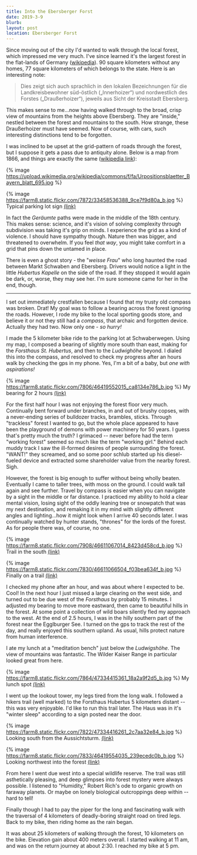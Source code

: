 ```yaml
---
title: Into the Ebersberger Forst
date: 2019-3-9
blurb: 
layout: post
location: Ebersberger Forst
---
```


Since moving out of the city I'd wanted to walk through the local
forest, which impressed me very much. I've since learned it's the
largest forest in the flat-lands of Germany ([wikipedia](https://de.wikipedia.org/wiki/Ebersberger_Forst)). 90 square kilometers without any homes, 77 square kilometers of
which belongs to the state. Here is an interesting note:

> Dies zeigt sich auch sprachlich in den lokalen Bezeichnungen für die
> Landkreisbewohner süd-östlich („Innerhoizer“) und nordwestlich des
> Forstes („Draußerhoizer“), jeweils aus Sicht der Kreisstadt Ebersberg.

This makes sense to me...now having walked through to the broad, crisp view
of mountains from the heights above Ebersberg. They are "inside," nestled between
the forest and mountains to the south. How strange, these Draußerhoizer must
have seemed. Now of course, with cars, such interesting distinctions tend
to be forgotten.

I was inclined to be upset at the grid-pattern of roads through the forest,
but I suppose it gets a pass due to antiquity alone. Below is a map from
1866, and things are exactly the same ([wikipedia link](https://de.wikipedia.org/wiki/Ebersberger_Forst#/media/File:Urpositionsblaetter_Bayern_blatt_695.jpg)):

{% image https://upload.wikimedia.org/wikipedia/commons/f/fa/Urpositionsblaetter_Bayern_blatt_695.jpg %}

{% image https://farm8.static.flickr.com/7872/33458536388_9ce7f9d80a_b.jpg %}
Typical parking lot sign
<a href='https://www.flickr.com/photos/55338612@N00/33458536388'>(link)</a>

In fact the *Geräumte* paths were made in the middle of the 18th century.
This makes sense: science, and it's vision of solving complexity through subdivision
was taking it's grip on minds. I experience the grid as a kind of violence.
I should have sympathy though. Nature then was bigger, and threatened to overwhelm.
If you feel *that way*, you might take comfort in a grid that pins down the untamed
in place.

There is even a ghost story - the "*weisse Frau*" who long haunted the road between
Markt Schwaben and Ebersberg. Drivers would notice a light in the little
*Hubertus Kapelle* on the side of the road. If they stopped it would again be
dark, or, worse, they may see her. I'm sure someone came for her in the end, though.

----

I set out immediately crestfallen because I found that my trusty old compass was broken.
Drat! My goal was to follow a bearing across the forest ignoring the roads. However,
I rode my bike to the local sporting goods store, and believe it or not they still had
a *compass*, that archaic and forgotten device. Actually they had two. Now only one -
*so hurry!*

I made the 5 kilometer bike ride to the parking lot at Schwaberwegen. Using my map,
I composed a bearing of slightly more south than east, making for the *Forsthaus
St. Hubertus*, and then to the *Ludwighöhe* beyond. I dialed this into the compass,
and resolved to check my progress after an hours walk by checking the gps in my
phone. Yes, I'm a bit of a baby, but *one with aspirations!*

{% image https://farm8.static.flickr.com/7806/46419552015_ca8134e786_b.jpg %}
My bearing for 2 hours
<a href='https://www.flickr.com/photos/55338612@N00/46419552015'>(link)</a>

For the first half hour I was not enjoying the forest floor very much. Continually
bent forward under branches, in and out of brushy copses, with a never-ending
series of bulldozer tracks, brambles, sticks. Through "trackless" forest I wanted
to go, but the whole place appeared to have been the playground of demons with
power machinery for 50 years. I guess that's pretty much the truth? I grimaced --
never before had the term "working forest" seemed so much like the term "working girl."
Behind each muddy track I saw the ill-formed desires of people surrounding the
forest. "WANT!" they screamed, and so some poor schlub started up his diesel-fueled
device and extracted some shareholder value from the nearby forest. Sigh.

However, the forest is big enough to suffer without being wholly beaten.
Eventually I came to taller trees, with moss on the ground. I could walk tall again and
see further. Travel by compass is easier when you can navigate by a sight in the
middle or far distance. I practiced my ability to hold a clear mental vision,
losing sight of the oddly leaning tree or snowpatch that was my next destination,
and remaking it in my mind with slightly different angles and lighting...how it
might look when I arrive 40 seconds later. I was continually watched by hunter
stands, "thrones" for the lords of the forest. As for people there was, of course,
no one.

{% image https://farm8.static.flickr.com/7908/46611067014_8423d458cd_b.jpg %}
Trail in the south
<a href='https://www.flickr.com/photos/55338612@N00/46611067014'>(link)</a>


{% image https://farm8.static.flickr.com/7830/46611066504_f03bea634f_b.jpg %}
Finally on a trail
<a href='https://www.flickr.com/photos/55338612@N00/46611066504'>(link)</a>

I checked my phone after an hour, and was about where I expected to be. Cool! In the next
hour I just missed a large clearing on the west side, and turned out to be due west
of the *Forsthaus* by probably 15 minutes. I adjusted my bearing to move more eastward,
then came to beautiful hills in the forest. At some point a collection of wild boars
silently fled my approach to the west. At the end of 2.5 hours, I was in the hilly
southern part of the forest near the Egglburger See. I turned on the gps to track
the rest of the day, and really enjoyed this southern upland. As usual, hills protect
nature from human interference.

I ate my lunch at a "meditation bench" just below the *Ludwigshöhe*. The view of mountains
was fantastic. The Wilder Kaiser Range in particular looked great from here.

{% image https://farm8.static.flickr.com/7864/47334415361_18a2a9f2d5_b.jpg %}
My lunch spot
<a href='https://www.flickr.com/photos/55338612@N00/47334415361'>(link)</a>

I went up the lookout tower, my legs tired from the long walk. I followed a hikers trail
(well marked) to the Forsthaus Hubertus 5 kilometers distant -- this was very enjoyable.
I'd like to run this trail later. The Haus was in it's "winter sleep" according to a sign
posted near the door.

{% image https://farm8.static.flickr.com/7822/47334416261_2c7aa32e84_b.jpg %}
Looking south from the Aussichtsturm.
<a href='https://www.flickr.com/photos/55338612@N00/47334416261'>(link)</a>

{% image https://farm8.static.flickr.com/7833/46419554035_239ecedc0b_b.jpg %}
Looking northwest into the forest
<a href='https://www.flickr.com/photos/55338612@N00/46419554035'>(link)</a>

From here I went due west into a special wildlife reserve. The trail was still asthetically
pleasing, and deep glimpses into forest mystery were always possible. I listened to
"Humidity," Robert Rich's ode to organic growth on faraway planets. Or maybe on lonely
biological outcroppings deep within -- hard to tell!

Finally though I had to pay the piper for the long and fascinating walk with the traversal
of 4 kilometers of deadly-boring straight road on tired legs. Back to my bike, then
riding home as the rain began.

It was about 25 kilometers of walking through the forest, 10 kilometers on the bike.
Elevation gain about 400 meters overall. I started walking at 11 am, and was on the
return journey at about 2:30. I reached my bike at 5 pm.



